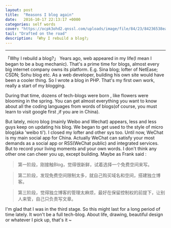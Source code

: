 ```yaml
---
layout: post
title:  "Reasons I blog again"
date:   2016-10-17 22:13:17 +0000
categories: self words
cover: "https://ocpk3ohd2.qnssl.com/uploads/image/file/84/23/84236538ea2215f972d7d7f4386762bc.jpg"
tail: "Drafted on the road"
description: 「Why I rebuild a blog?」
---
```

---
「Why I rebuild a blog?」
Years ago, web appeared in my life(I mean I began to be a bug mechanic). That's a prime time for blogs, almost every big internet company owns its platform. E.g. Sina blog; lofter of NetEase; CSDN; Sohu blog etc. 
As a web developer, building his own site would have been a cooler thing. So I wrote a blog in PHP. That's my first own work, really a start of my blogging. 

During that time, dozens of tech-blogs were born , like flowers were blooming in the spring. You can get almost everything you want to know about all the coding languages from words of blogs(of course, you must learn to visit google first ,if you are in China). 

But lately, micro blog (mainly Weibo and Wechat) appears, less and less guys keep on updating his blog. We began to get used to the style of micro blog(aka 'weibo ti'). I closed my lofter and other sys too. 
Until now, WeChat is my main social app for China. Actually WeChat can satisfy your most demands as a social app or RSS(WeChat public) and integrated services. But to record your living moments and your own words. I don't think any other one can cheer you up, except building. 
Maybe as Frank said :

> 第一阶段，刚接触Blog，觉得很新鲜，试着选择一个免费空间来写。

> 第二阶段，发现免费空间限制太多，就自己购买域名和空间，搭建独立博客。

> 第三阶段，觉得独立博客的管理太麻烦，最好在保留控制权的前提下，让别人来管，自己只负责写文章。

I'm glad that I was in the third stage. So this might last for a long period of time lately. 
It won't be a full tech-blog. About life, drawing, beautiful design or whatever I pick up, that's it ~
